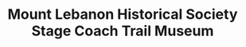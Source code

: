 ---
layout: repo
title: "Mount Lebanon Historical Society Stage Coach Trail Museum"
id: 24875
permalink: repos/24875/
---